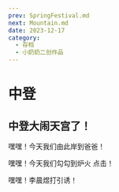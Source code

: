 ```yaml
---
prev: SpringFestival.md
next: Mountain.md
date: 2023-12-17
category:
  - 存档
  - 小奶奶二创作品
---
```


# 中登

## 中登大闹天宫了！

嘿嘿！今天我们由此岸到爸爸！

嘿嘿！今天我们勾勾到炉火 点击！

嘿嘿！李晨煜打引诱！
